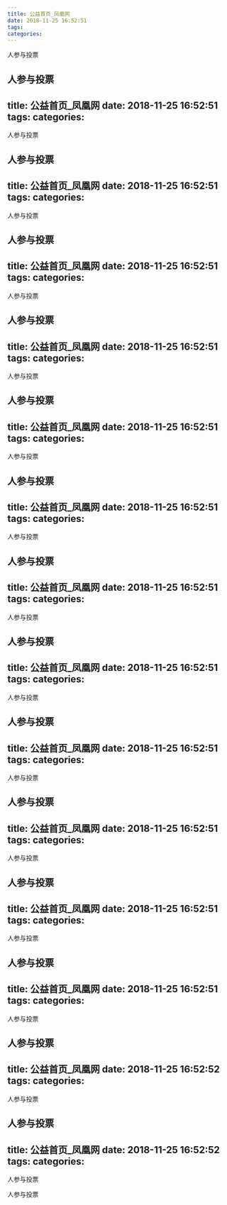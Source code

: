 ```yaml
---
title: 公益首页_凤凰网
date: 2018-11-25 16:52:51
tags: 
categories: 
---
```

人参与投票
<!-- more -->
人参与投票
---
title: 公益首页_凤凰网
date: 2018-11-25 16:52:51
tags: 
categories: 
---
人参与投票
<!-- more -->
人参与投票
---
title: 公益首页_凤凰网
date: 2018-11-25 16:52:51
tags: 
categories: 
---
人参与投票
<!-- more -->
人参与投票
---
title: 公益首页_凤凰网
date: 2018-11-25 16:52:51
tags: 
categories: 
---
人参与投票
<!-- more -->
人参与投票
---
title: 公益首页_凤凰网
date: 2018-11-25 16:52:51
tags: 
categories: 
---
人参与投票
<!-- more -->
人参与投票
---
title: 公益首页_凤凰网
date: 2018-11-25 16:52:51
tags: 
categories: 
---
人参与投票
<!-- more -->
人参与投票
---
title: 公益首页_凤凰网
date: 2018-11-25 16:52:51
tags: 
categories: 
---
人参与投票
<!-- more -->
人参与投票
---
title: 公益首页_凤凰网
date: 2018-11-25 16:52:51
tags: 
categories: 
---
人参与投票
<!-- more -->
人参与投票
---
title: 公益首页_凤凰网
date: 2018-11-25 16:52:51
tags: 
categories: 
---
人参与投票
<!-- more -->
人参与投票
---
title: 公益首页_凤凰网
date: 2018-11-25 16:52:51
tags: 
categories: 
---
人参与投票
<!-- more -->
人参与投票
---
title: 公益首页_凤凰网
date: 2018-11-25 16:52:51
tags: 
categories: 
---
人参与投票
<!-- more -->
人参与投票
---
title: 公益首页_凤凰网
date: 2018-11-25 16:52:51
tags: 
categories: 
---
人参与投票
<!-- more -->
人参与投票
---
title: 公益首页_凤凰网
date: 2018-11-25 16:52:51
tags: 
categories: 
---
人参与投票
<!-- more -->
人参与投票
---
title: 公益首页_凤凰网
date: 2018-11-25 16:52:52
tags: 
categories: 
---
人参与投票
<!-- more -->
人参与投票
---
title: 公益首页_凤凰网
date: 2018-11-25 16:52:52
tags: 
categories: 
---
人参与投票
<!-- more -->
人参与投票
